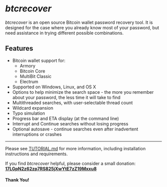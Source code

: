 # *btcrecover* #

*btcrecover* is an open source Bitcoin wallet password recovery tool. It is designed for the case where you already know most of your password, but need assistance in trying different possible combinations. 

## Features ##

 * Bitcoin wallet support for:
     * Armory
     * Bitcoin Core
     * MultiBit Classic
     * Electrum
 * Supported on Windows, Linux, and OS X
 * Options to help minimize the search space - the more you remember about your password, the less time it will take to find
 * Multithreaded searches, with user-selectable thread count
 * Wildcard expansion
 * Typo simulation
 * Progress bar and ETA display (at the command line)
 * Interrupt and Continue searches without losing progress
 * Optional autosave - continue searches even after inadvertent interruptions or crashes

----------

Please see [TUTORIAL.md](TUTORIAL.md) for more information, including installation instructions and requirements.

If you find *btcrecover* helpful, please consider a small donation:
**[17LGpN2z62zp7RS825jXwYtE7zZ19Mxxu8](bitcoin:17LGpN2z62zp7RS825jXwYtE7zZ19Mxxu8?label=btcrecover)**

#### Thank You! ####
